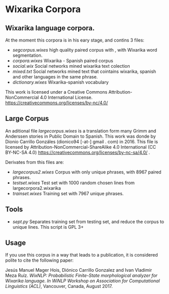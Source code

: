 # Wixarika Corpora
## Wixarika language corpora.

At the moment this corpora is in his eary stage, and contins 3 files:
- *segcorpus.wixes* high quality paired corpus with , with Wixarika word segmentation.
- *corpora.wixes* Wixarika - Spanish paired corpus
- *social.wix* Social networks mined wixarika text colection
- *mixed.txt* Social networks mined text that cointains wixarika, spanish and other languages in the same phrase.
- *dictionary.wixes* Wixarika-spanish vocabulary

This work is licensed under a Creative Commons Attribution-NonCommercial 4.0 International License.
https://creativecommons.org/licenses/by-nc/4.0/

## Large Corpus

An aditional file *largecorpus.wixes* is a translation form many Grimm and Anderssen stories in Public Domain to Spanish. This work was donde by Dionio Carrillo Gonzáles (dionico94 [-at-] gmail . com) in 2016. This file is licensed by Attribution-NonCommercial-ShareAlike 4.0 International (CC BY-NC-SA 4.0) https://creativecommons.org/licenses/by-nc-sa/4.0/ . 

Derivates from this files are:

- *largecorpus2.wixes* Corpus with only unique phrases, with 8967 paired phrases.
- *testset.wixes* Test set with 1000 random chosen lines from largecorpora2.wixarika
- *trainset.wixes* Training set with 7967 unique phrases. 

## Tools

- *sept.py*  Separates training set from testing set, and reduce the corpus to unique lines. This script is GPL 3+

## Usage

If you use this corpus in a way that leads to a publication, it is considered polite to cite the following paper:

Jesús Manuel Mager Hois, Diónico Carrillo Gonzalez and Ivan Vladimir Meza Ruíz. *WixNLP: Probabilistic Finite-State morphological analyzer for Wixarika language. In WiNLP Workshop on Association for Computational Linguistics (ACL)*, Vancouver, Canada, August 2017.

